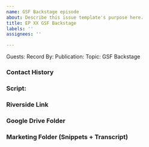 ```yaml
---
name: GSF Backstage episode
about: Describe this issue template's purpose here.
title: EP XX GSF Backstage
labels: ''
assignees: ''

---
```


Guests: 
Record By:
Publication:
Topic: GSF Backstage

### Contact History

### Script:

### Riverside Link

### Google Drive Folder

### Marketing Folder (Snippets + Transcript)
